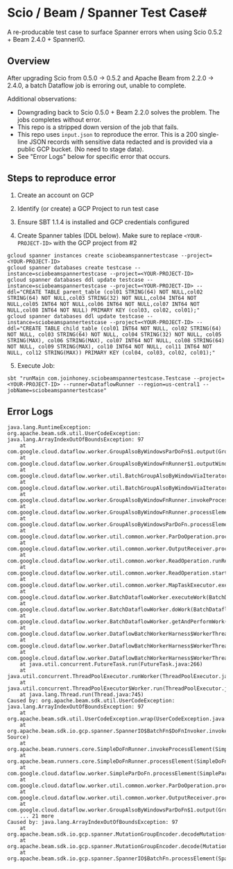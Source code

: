 # Scio / Beam / Spanner Test Case#

A re-producable test case to surface Spanner errors when using Scio 0.5.2 + Beam 2.4.0 + SpannerIO.

## Overview

After upgrading Scio from 0.5.0 -> 0.5.2 and Apache Beam from 2.2.0 -> 2.4.0, a batch Dataflow job is erroring out, unable to complete.

Additional observations:

- Downgrading back to Scio 0.5.0 + Beam 2.2.0 solves the problem. The jobs completes without error.
- This repo is a stripped down version of the job that fails.
- This repo uses `input.json` to reproduce the error. This is a 200 single-line JSON records with sensitive data redacted and is provided via a public GCP bucket. (No need to stage data).
- See "Error Logs" below for specific error that occurs.

## Steps to reproduce error

1) Create an account on GCP

2) Identify (or create) a GCP Project to run test case

3) Ensure SBT 1.1.4 is installed and GCP credentials configured

4) Create Spanner tables (DDL below). Make sure to replace `<YOUR-PROJECT-ID>` with the GCP project from #2

```
gcloud spanner instances create sciobeamspannertestcase --project=<YOUR-PROJECT-ID>
gcloud spanner databases create testcase --instance=sciobeamspannertestcase --project=<YOUR-PROJECT-ID>
gcloud spanner databases ddl update testcase --instance=sciobeamspannertestcase --project=<YOUR-PROJECT-ID> --ddl="CREATE TABLE parent_table (col01 STRING(64) NOT NULL,col02 STRING(64) NOT NULL,col03 STRING(32) NOT NULL,col04 INT64 NOT NULL,col05 INT64 NOT NULL,col06 INT64 NOT NULL,col07 INT64 NOT NULL,col08 INT64 NOT NULL) PRIMARY KEY (col03, col02, col01);"
gcloud spanner databases ddl update testcase --instance=sciobeamspannertestcase --project=<YOUR-PROJECT-ID> --ddl="CREATE TABLE child_table (col01 INT64 NOT NULL, col02 STRING(64) NOT NULL, col03 STRING(64) NOT NULL, col04 STRING(32) NOT NULL, col05 STRING(MAX), col06 STRING(MAX), col07 INT64 NOT NULL, col08 STRING(64) NOT NULL, col09 STRING(MAX), col10 INT64 NOT NULL, col11 INT64 NOT NULL, col12 STRING(MAX)) PRIMARY KEY (col04, col03, col02, col01);"
```

5) Execute Job:

```
sbt "runMain com.joinhoney.sciobeamspannertestcase.Testcase --project=<YOUR-PROJECT-ID> --runner=DataflowRunner --region=us-central1 --jobName=sciobeamspannertestcase"
```

## Error Logs

```
java.lang.RuntimeException: org.apache.beam.sdk.util.UserCodeException: java.lang.ArrayIndexOutOfBoundsException: 97
	at com.google.cloud.dataflow.worker.GroupAlsoByWindowsParDoFn$1.output(GroupAlsoByWindowsParDoFn.java:183)
	at com.google.cloud.dataflow.worker.GroupAlsoByWindowFnRunner$1.outputWindowedValue(GroupAlsoByWindowFnRunner.java:101)
	at com.google.cloud.dataflow.worker.util.BatchGroupAlsoByWindowViaIteratorsFn.processElement(BatchGroupAlsoByWindowViaIteratorsFn.java:124)
	at com.google.cloud.dataflow.worker.util.BatchGroupAlsoByWindowViaIteratorsFn.processElement(BatchGroupAlsoByWindowViaIteratorsFn.java:53)
	at com.google.cloud.dataflow.worker.GroupAlsoByWindowFnRunner.invokeProcessElement(GroupAlsoByWindowFnRunner.java:114)
	at com.google.cloud.dataflow.worker.GroupAlsoByWindowFnRunner.processElement(GroupAlsoByWindowFnRunner.java:72)
	at com.google.cloud.dataflow.worker.GroupAlsoByWindowsParDoFn.processElement(GroupAlsoByWindowsParDoFn.java:113)
	at com.google.cloud.dataflow.worker.util.common.worker.ParDoOperation.process(ParDoOperation.java:43)
	at com.google.cloud.dataflow.worker.util.common.worker.OutputReceiver.process(OutputReceiver.java:48)
	at com.google.cloud.dataflow.worker.util.common.worker.ReadOperation.runReadLoop(ReadOperation.java:200)
	at com.google.cloud.dataflow.worker.util.common.worker.ReadOperation.start(ReadOperation.java:158)
	at com.google.cloud.dataflow.worker.util.common.worker.MapTaskExecutor.execute(MapTaskExecutor.java:75)
	at com.google.cloud.dataflow.worker.BatchDataflowWorker.executeWork(BatchDataflowWorker.java:383)
	at com.google.cloud.dataflow.worker.BatchDataflowWorker.doWork(BatchDataflowWorker.java:355)
	at com.google.cloud.dataflow.worker.BatchDataflowWorker.getAndPerformWork(BatchDataflowWorker.java:286)
	at com.google.cloud.dataflow.worker.DataflowBatchWorkerHarness$WorkerThread.doWork(DataflowBatchWorkerHarness.java:134)
	at com.google.cloud.dataflow.worker.DataflowBatchWorkerHarness$WorkerThread.call(DataflowBatchWorkerHarness.java:114)
	at com.google.cloud.dataflow.worker.DataflowBatchWorkerHarness$WorkerThread.call(DataflowBatchWorkerHarness.java:101)
	at java.util.concurrent.FutureTask.run(FutureTask.java:266)
	at java.util.concurrent.ThreadPoolExecutor.runWorker(ThreadPoolExecutor.java:1142)
	at java.util.concurrent.ThreadPoolExecutor$Worker.run(ThreadPoolExecutor.java:617)
	at java.lang.Thread.run(Thread.java:745)
Caused by: org.apache.beam.sdk.util.UserCodeException: java.lang.ArrayIndexOutOfBoundsException: 97
	at org.apache.beam.sdk.util.UserCodeException.wrap(UserCodeException.java:36)
	at org.apache.beam.sdk.io.gcp.spanner.SpannerIO$BatchFn$DoFnInvoker.invokeProcessElement(Unknown Source)
	at org.apache.beam.runners.core.SimpleDoFnRunner.invokeProcessElement(SimpleDoFnRunner.java:177)
	at org.apache.beam.runners.core.SimpleDoFnRunner.processElement(SimpleDoFnRunner.java:138)
	at com.google.cloud.dataflow.worker.SimpleParDoFn.processElement(SimpleParDoFn.java:323)
	at com.google.cloud.dataflow.worker.util.common.worker.ParDoOperation.process(ParDoOperation.java:43)
	at com.google.cloud.dataflow.worker.util.common.worker.OutputReceiver.process(OutputReceiver.java:48)
	at com.google.cloud.dataflow.worker.GroupAlsoByWindowsParDoFn$1.output(GroupAlsoByWindowsParDoFn.java:181)
	... 21 more
Caused by: java.lang.ArrayIndexOutOfBoundsException: 97
	at org.apache.beam.sdk.io.gcp.spanner.MutationGroupEncoder.decodeMutation(MutationGroupEncoder.java:276)
	at org.apache.beam.sdk.io.gcp.spanner.MutationGroupEncoder.decode(MutationGroupEncoder.java:267)
	at org.apache.beam.sdk.io.gcp.spanner.SpannerIO$BatchFn.processElement(SpannerIO.java:944)
```